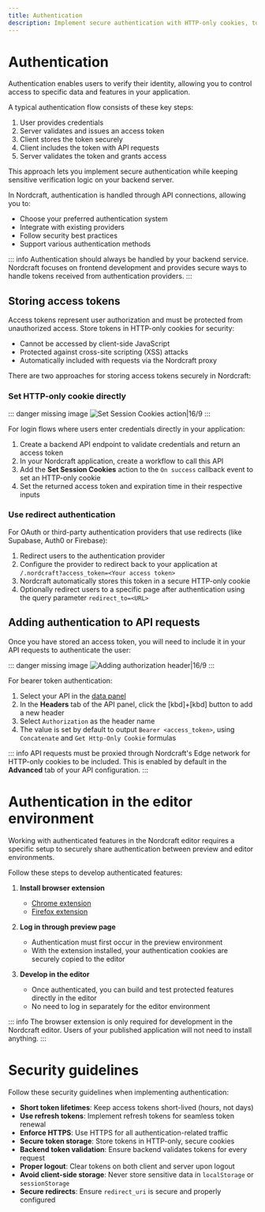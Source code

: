 ```yaml
---
title: Authentication
description: Implement secure authentication with HTTP-only cookies, token handling and request authorization for protected resources in Nordcraft apps.
---
```


# Authentication
Authentication enables users to verify their identity, allowing you to control access to specific data and features in your application.

A typical authentication flow consists of these key steps:
1. User provides credentials
2. Server validates and issues an access token
3. Client stores the token securely
4. Client includes the token with API requests
5. Server validates the token and grants access

This approach lets you implement secure authentication while keeping sensitive verification logic on your backend server.

In Nordcraft, authentication is handled through API connections, allowing you to:
- Choose your preferred authentication system
- Integrate with existing providers
- Follow security best practices
- Support various authentication methods

::: info
Authentication should always be handled by your backend service. Nordcraft focuses on frontend development and provides secure ways to handle tokens received from authentication providers.
:::

## Storing access tokens
Access tokens represent user authorization and must be protected from unauthorized access. Store tokens in HTTP-only cookies for security:
- Cannot be accessed by client-side JavaScript
- Protected against cross-site scripting (XSS) attacks
- Automatically included with requests via the Nordcraft proxy

There are two approaches for storing access tokens securely in Nordcraft:

### Set HTTP-only cookie directly

::: danger
missing image ![Set Session Cookies action|16/9](set-session-cookies.webp)
:::

For login flows where users enter credentials directly in your application:
1. Create a backend API endpoint to validate credentials and return an access token
2. In your Nordcraft application, create a workflow to call this API
3. Add the **Set Session Cookies** action to the `On success` callback event to set an HTTP-only cookie
4. Set the returned access token and expiration time in their respective inputs

### Use redirect authentication
For OAuth or third-party authentication providers that use redirects (like Supabase, Auth0 or Firebase):
1. Redirect users to the authentication provider
2. Configure the provider to redirect back to your application at `/.nordcraft?access_token=<Your access token>`
3. Nordcraft automatically stores this token in a secure HTTP-only cookie
4. Optionally redirect users to a specific page after authentication using the query parameter `redirect_to=<URL>`

## Adding authentication to API requests
Once you have stored an access token, you will need to include it in your API requests to authenticate the user:

::: danger
missing image ![Adding authorization header|16/9](auth-header.webp)
:::

For bearer token authentication:
1. Select your API in the [data panel](/the-editor/data-panel)
2. In the **Headers** tab of the API panel, click the [kbd]+[kbd] button to add a new header
3. Select `Authorization` as the header name
4. The value is set by default to output `Bearer <access_token>`, using `Concatenate` and `Get Http-Only Cookie` formulas  

::: info
API requests must be proxied through Nordcraft's Edge network for HTTP-only cookies to be included. This is enabled by default in the **Advanced** tab of your API configuration.
:::

# Authentication in the editor environment
Working with authenticated features in the Nordcraft editor requires a specific setup to securely share authentication between preview and editor environments.

Follow these steps to develop authenticated features:
1. **Install browser extension**
   - [Chrome extension](https://chromewebstore.google.com/detail/toddle/hfhgjncckomifajhndceigiaiojhlllp)
   - [Firefox extension](https://addons.mozilla.org/en-US/firefox/addon/toddle/)

2. **Log in through preview page**
   - Authentication must first occur in the preview environment
   - With the extension installed, your authentication cookies are securely copied to the editor

3. **Develop in the editor**
   - Once authenticated, you can build and test protected features directly in the editor
   - No need to log in separately for the editor environment

::: info
The browser extension is only required for development in the Nordcraft editor. Users of your published application will not need to install anything.
:::

# Security guidelines
Follow these security guidelines when implementing authentication:
- **Short token lifetimes**: Keep access tokens short-lived (hours, not days)
- **Use refresh tokens**: Implement refresh tokens for seamless token renewal
- **Enforce HTTPS**: Use HTTPS for all authentication-related traffic
- **Secure token storage**: Store tokens in HTTP-only, secure cookies
- **Backend token validation**: Ensure backend validates tokens for every request
- **Proper logout**: Clear tokens on both client and server upon logout
- **Avoid client-side storage**: Never store sensitive data in `localStorage` or `sessionStorage`
- **Secure redirects**: Ensure `redirect_uri` is secure and properly configured